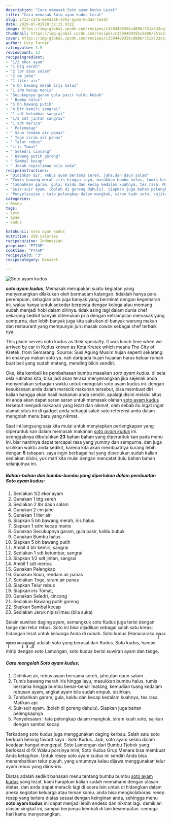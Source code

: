 ```yaml
---
description: "Cara memasak Soto ayam kudus Lezat"
title: "Cara memasak Soto ayam kudus Lezat"
slug: 2713-cara-memasak-soto-ayam-kudus-lezat
date: 2020-07-01T20:32:21.932Z
image: https://img-global.cpcdn.com/recipes/c359448935bcd886/751x532cq70/soto-ayam-kudus-foto-resep-utama.jpg
thumbnail: https://img-global.cpcdn.com/recipes/c359448935bcd886/751x532cq70/soto-ayam-kudus-foto-resep-utama.jpg
cover: https://img-global.cpcdn.com/recipes/c359448935bcd886/751x532cq70/soto-ayam-kudus-foto-resep-utama.jpg
author: Cory Turner
ratingvalue: 3.5
reviewcount: 13
recipeingredient:
- "1/2 ekor ayam"
- "1 btg sereh"
- "2 lbr daun salam"
- "2 cm jahe"
- "1 liter air"
- "5 bh bawang merah iris halus"
- "1 sdm kecap manis"
- "Secukupnya garam gula pasir kaldu bubuk"
- " Bumbu halus"
- "5 bh bawang putih"
- "4 btr kemiri sangrai"
- "1 sdt ketumbar sangrai"
- "1/2 sdt jintan sangrai"
- "1 sdt merica"
- " Pelengkap"
- " Soun rendam air panas"
- " Toge siram air panas"
- " Telur rebus"
- "iris Tomat"
- " Seledri cincang"
- " Bawang putih goreng"
- " Sambal kecap"
- " Jeruk nipislimau bila suka"
recipeinstructions:
- "Didihkan air, rebus ayam bersama sereh, jahe,dan daun salam"
- "Tumis bawang merah iris hingga layu, masukkan bumbu halus, tumis bersama hingga bumbu benar-benar matang, kemudian tuang kedalam rebusan ayam, angkat ayam bila sudah empuk, sisihkan."
- "Tambahkan garam, gula, kaldu dan kecap kedalam kuahnya, tes rasa. Matikan api."
- "Suir-suir ayam. (boleh di goreng dahulu). Siapkan juga bahan pelengkapnya"
- "Penyelesaian : tata pelengkap dalam mangkuk, siram kuah soto, sajikan dengan sambal kecap"
categories:
- Resep
tags:
- soto
- ayam
- kudus

katakunci: soto ayam kudus 
nutrition: 258 calories
recipecuisine: Indonesian
preptime: "PT15M"
cooktime: "PT45M"
recipeyield: "3"
recipecategory: Dessert

---
```



![Soto ayam kudus](https://img-global.cpcdn.com/recipes/c359448935bcd886/751x532cq70/soto-ayam-kudus-foto-resep-utama.jpg)

<b><i>soto ayam kudus</i></b>, Memasak merupakan suatu kegiatan yang menyenangkan dilakukan oleh bermacam kalangan. tidaklah hanya para perempuan, sebagian pria juga banyak yang berminat dengan kegemaran ini. walau hanya untuk sekedar berpesta dengan kolega atau memang sudah menjadi hobi dalam dirinya. tidak asing lagi dalam dunia chef sekarang sedikit banyak ditemukan pria dengan ketrampilan memasak yang sempurna, dan lebih banyak juga kita saksikan di banyak warung makan dan restaurant yang mempunyai juru masak cowok sebagai chef terbaik nya.

This place serves soto kudus as their specialty. It was lunch time when we arrived by car in Kudus known as Kota Kretek which means The City of Kretek, from Semarang. Source: Susi Agung Musim hujan seperti sekarang ini enaknya makan soto ya. nah daripada hujan hujanan harus keluar rumah buat beli yang sudah matang, mending bikin sendiri.

Oke, kita kembali ke pembahasan bumbu masakan <i>soto ayam kudus</i>. di sela sela rutinitas kita, bisa jadi akan terasa menyenangkan jika sejenak anda menyediakan sebagian waktu untuk mengolah soto ayam kudus ini. dengan kesuksesan anda dalam meracik makanan tersebut, bisa membuat diri kalian bangga akan hasil makanan anda sendiri. apalagi disini melalui situs ini anda akan dapat saran saran untuk memasak olahan <u>soto ayam kudus</u> tersebut menjadi makanan yang lezat dan nikmat, oleh sebab itu ingat ingat alamat situs ini di gadget anda sebagai salah satu referensi anda dalam mengolah menu baru yang nikmat.


Saat ini langsung saja kita mulai untuk menyiapkan perlengkapan yang diperuntuk kan dalam memasak makanan <u><i>soto ayam kudus</i></u> ini. seenggaknya dibutuhkan <b>23</b> bahan bahan yang diperuntuk kan pada menu ini. biar nantinya dapat tercapai rasa yang yummy dan sempurna. dan juga sisihkan waktu anda sedikit, karena kita akan membuatnya kurang lebih dengan <b>5</b> tahapan. saya ingin berbagai hal yang diperlukan sudah kalian sediakan disini, yuk mari kita mulai dengan mencatat dulu bahan bahan selanjutnya ini.

<!--inarticleads1-->

##### Bahan-bahan dan bumbu-bumbu yang diperlukan dalam pembuatan Soto ayam kudus:

1. Sediakan 1/2 ekor ayam
1. Gunakan 1 btg sereh
1. Sediakan 2 lbr daun salam
1. Gunakan 2 cm jahe
1. Gunakan 1 liter air
1. Siapkan 5 bh bawang merah, iris halus
1. Siapkan 1 sdm kecap manis
1. Gunakan Secukupnya garam, gula pasir, kaldu bubuk
1. Gunakan  Bumbu halus
1. Siapkan 5 bh bawang putih
1. Ambil 4 btr kemiri, sangrai
1. Sediakan 1 sdt ketumbar, sangrai
1. Siapkan 1/2 sdt jintan, sangrai
1. Ambil 1 sdt merica
1. Gunakan  Pelengkap
1. Gunakan  Soun, rendam air panas
1. Sediakan  Toge, siram air panas
1. Siapkan  Telur rebus
1. Siapkan iris Tomat,
1. Gunakan  Seledri, cincang
1. Sediakan  Bawang putih goreng
1. Siapkan  Sambal kecap
1. Sediakan  Jeruk nipis/limau (bila suka)


Selain suwiran daging ayam, semangkuk soto Kudus juga terisi dengan taoge dan telur rebus. Soto ini bisa dijadikan sebagai salah satu kreasi hidangan lezat untuk keluarga Anda di rumah. Soto kudus (Hanacaraka:ꦱꦺꦴꦠꦺꦴ ꦏꦸꦢꦸꦱ꧀) adalah soto yang berasal dari Kudus. Soto kudus, hampir mirip dengan soto Lamongan, soto kudus berisi suwiran ayam dan taoge. 

<!--inarticleads2-->

##### Cara mengolah Soto ayam kudus:

1. Didihkan air, rebus ayam bersama sereh, jahe,dan daun salam
1. Tumis bawang merah iris hingga layu, masukkan bumbu halus, tumis bersama hingga bumbu benar-benar matang, kemudian tuang kedalam rebusan ayam, angkat ayam bila sudah empuk, sisihkan.
1. Tambahkan garam, gula, kaldu dan kecap kedalam kuahnya, tes rasa. Matikan api.
1. Suir-suir ayam. (boleh di goreng dahulu). Siapkan juga bahan pelengkapnya
1. Penyelesaian : tata pelengkap dalam mangkuk, siram kuah soto, sajikan dengan sambal kecap


Terkadang soto kudus juga menggunakan daging kerbau. Salah satu soto berkuah bening favorit saya : Soto Kudus. Jadi, soto ayam selalu dalam keadaan hangat mengepul. Soto Lamongan dari Bumbu Tjobek yang berlokasi di fX Walau porsinya mini, Soto Kudus Grup Menara bisa membuat Anda ketagihan. Untuk resep soto ayam kudus ini sendiri Anda bisa menambahkan telur puyuh, yang umumnya kalau dijawa menggunakan telur ayam rebus yang diiris-iris. 

Diatas adalah sedikit bahasan menu tentang bumbu bumbu <u>soto ayam kudus</u> yang lezat. kami harapkan kalian sudah memahami dengan ulasan diatas, dan anda dapat meracik lagi di acara lain untuk di hidangkan dalam aneka kegiatan keluarga atau teman kamu. anda bisa mengkolaborasi resep resep yang tertera diatas sesuai dengan keinginan anda, sehingga menu <b>soto ayam kudus</b> ini dapat menjadi lebih endess dan nikmat lagi. demikian ulasan singkat ini, sampai berjumpa kembali di lain kesempatan. semoga hari kamu menyenangkan.
